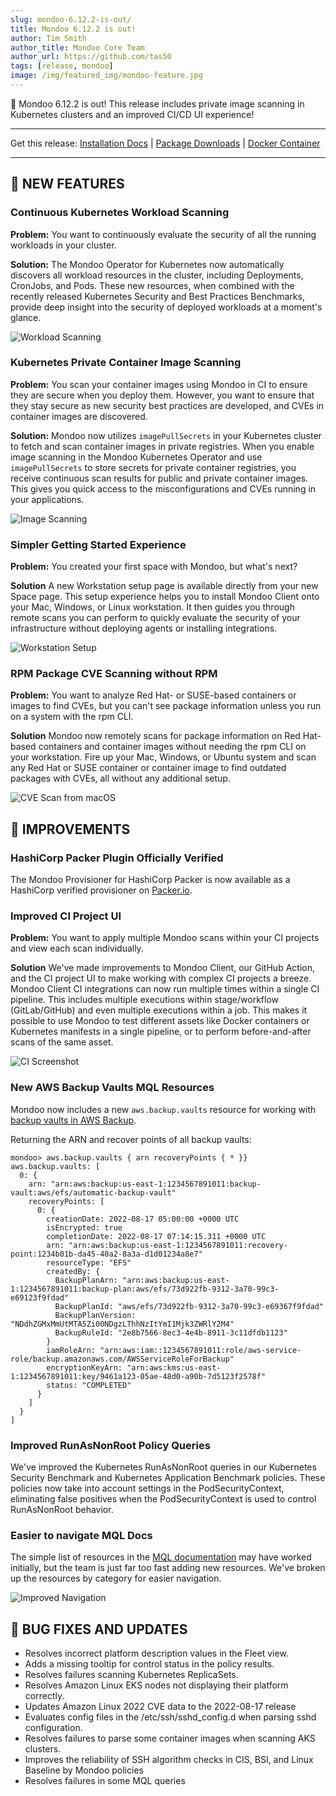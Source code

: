 ```yaml
---
slug: mondoo-6.12.2-is-out/
title: Mondoo 6.12.2 is out!
author: Tim Smith
author_title: Mondoo Core Team
author_url: https://github.com/tas50
tags: [release, mondoo]
image: /img/featured_img/mondoo-feature.jpg
---
```


🥳 Mondoo 6.12.2 is out! This release includes private image scanning in Kubernetes clusters and an improved CI/CD UI experience!

---

Get this release: [Installation Docs](/cnspec/) | [Package Downloads](https://releases.mondoo.com/mondoo/) | [Docker Container](https://hub.docker.com/r/mondoo/client)

---

## 🎉 NEW FEATURES

### Continuous Kubernetes Workload Scanning

**Problem:** You want to continuously evaluate the security of all the running workloads in your cluster.

**Solution:** The Mondoo Operator for Kubernetes now automatically discovers all workload resources in the cluster, including Deployments, CronJobs, and Pods. These new resources, when combined with the recently released Kubernetes Security and Best Practices Benchmarks, provide deep insight into the security of deployed workloads at a moment's glance.

![Workload Scanning](/img/releases/2022-08-25-mondoo-6.12.2-is-out/workloads.png)

### Kubernetes Private Container Image Scanning

**Problem:** You scan your container images using Mondoo in CI to ensure they are secure when you deploy them. However, you want to ensure that they stay secure as new security best practices are developed, and CVEs in container images are discovered.

**Solution:** Mondoo now utilizes `imagePullSecrets` in your Kubernetes cluster to fetch and scan container images in private registries. When you enable image scanning in the Mondoo Kubernetes Operator and use `imagePullSecrets` to store secrets for private container registries, you receive continuous scan results for public and private container images. This gives you quick access to the misconfigurations and CVEs running in your applications.

![Image Scanning](/img/releases/2022-08-25-mondoo-6.12.2-is-out/image.png)

### Simpler Getting Started Experience

**Problem:** You created your first space with Mondoo, but what's next?

**Solution** A new Workstation setup page is available directly from your new Space page. This setup experience helps you to install Mondoo Client onto your Mac, Windows, or Linux workstation. It then guides you through remote scans you can perform to quickly evaluate the security of your infrastructure without deploying agents or installing integrations.

![Workstation Setup](/img/releases/2022-08-25-mondoo-6.12.2-is-out/workstation.png)

### RPM Package CVE Scanning without RPM

**Problem:** You want to analyze Red Hat- or SUSE-based containers or images to find CVEs, but you can't see package information unless you run on a system with the rpm CLI.

**Solution** Mondoo now remotely scans for package information on Red Hat-based containers and container images without needing the rpm CLI on your workstation. Fire up your Mac, Windows, or Ubuntu system and scan any Red Hat or SUSE container or container image to find outdated packages with CVEs, all without any additional setup.

![CVE Scan from macOS](/img/releases/2022-08-25-mondoo-6.12.2-is-out/scan.png)

## 🧹 IMPROVEMENTS

### HashiCorp Packer Plugin Officially Verified

The Mondoo Provisioner for HashiCorp Packer is now available as a HashiCorp verified provisioner on [Packer.io](https://developer.hashicorp.com/packer/integrations/mondoohq/cnspec/latest/components/provisioner/mondoo).

### Improved CI Project UI

**Problem:** You want to apply multiple Mondoo scans within your CI projects and view each scan individually.

**Solution** We've made improvements to Mondoo Client, our GitHub Action, and the CI project UI to make working with complex CI projects a breeze. Mondoo Client CI integrations can now run multiple times within a single CI pipeline. This includes multiple executions within stage/workflow (GitLab/GitHub) and even multiple executions within a job. This makes it possible to use Mondoo to test different assets like Docker containers or Kubernetes manifests in a single pipeline, or to perform before-and-after scans of the same asset.

![CI Screenshot](/img/releases/2022-08-25-mondoo-6.12.2-is-out/ci.png)

### New AWS Backup Vaults MQL Resources

Mondoo now includes a new `aws.backup.vaults` resource for working with [backup vaults in AWS Backup](https://docs.aws.amazon.com/aws-backup/latest/devguide/vaults.html).

Returning the ARN and recover points of all backup vaults:

```
mondoo> aws.backup.vaults { arn recoveryPoints { * }}
aws.backup.vaults: [
  0: {
    arn: "arn:aws:backup:us-east-1:1234567891011:backup-vault:aws/efs/automatic-backup-vault"
    recoveryPoints: [
      0: {
        creationDate: 2022-08-17 05:00:00 +0000 UTC
        isEncrypted: true
        completionDate: 2022-08-17 07:14:15.311 +0000 UTC
        arn: "arn:aws:backup:us-east-1:1234567891011:recovery-point:1234b01b-da45-40a2-8a3a-d1d01234a8e7"
        resourceType: "EFS"
        createdBy: {
          BackupPlanArn: "arn:aws:backup:us-east-1:1234567891011:backup-plan:aws/efs/73d922fb-9312-3a70-99c3-e69123f9fdad"
          BackupPlanId: "aws/efs/73d922fb-9312-3a70-99c3-e69367f9fdad"
          BackupPlanVersion: "NDdhZGMxMmUtMTA5Zi00NDgzLThhNzItYmI1Mjk3ZWRlY2M4"
          BackupRuleId: "2e8b7566-8ec3-4e4b-8911-3c11dfdb1123"
        }
        iamRoleArn: "arn:aws:iam::1234567891011:role/aws-service-role/backup.amazonaws.com/AWSServiceRoleForBackup"
        encryptionKeyArn: "arn:aws:kms:us-east-1:1234567891011:key/9461a123-05ae-48d0-a90b-7d5123f2578f"
        status: "COMPLETED"
      }
    ]
  }
]
```

### Improved RunAsNonRoot Policy Queries

We've improved the Kubernetes RunAsNonRoot queries in our Kubernetes Security Benchmark and Kubernetes Application Benchmark policies. These policies now take into account settings in the PodSecurityContext, eliminating false positives when the PodSecurityContext is used to control RunAsNonRoot behavior.

### Easier to navigate MQL Docs

The simple list of resources in the [MQL documentation](/mql/resources/) may have worked initially, but the team is just far too fast adding new resources. We've broken up the resources by category for easier navigation.

![Improved Navigation](/img/releases/2022-08-25-mondoo-6.12.2-is-out/navigation.png)

## 🐛 BUG FIXES AND UPDATES

- Resolves incorrect platform description values in the Fleet view.
- Adds a missing tooltip for control status in the policy results.
- Resolves failures scanning Kubernetes ReplicaSets.
- Resolves Amazon Linux EKS nodes not displaying their platform correctly.
- Updates Amazon Linux 2022 CVE data to the 2022-08-17 release
- Evaluates config files in the /etc/ssh/sshd_config.d when parsing sshd configuration.
- Resolves failures to parse some container images when scanning AKS clusters.
- Improves the reliability of SSH algorithm checks in CIS, BSI, and Linux Baseline by Mondoo policies
- Resolves failures in some MQL queries
